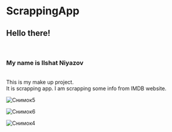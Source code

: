 # ScrappingApp
<h2>Hello there!</h2><br>
<h3>My name is Ilshat Niyazov</h3><br>
This is my make up project.<br>
It is scrapping app. I am scrapping some info from IMDB website.<br>

![Снимок5](https://user-images.githubusercontent.com/39675003/120365744-a3453380-c330-11eb-8969-2d7f9aae8af7.PNG)

![Снимок6](https://user-images.githubusercontent.com/39675003/120365762-a93b1480-c330-11eb-8ba4-f5d519b972c5.PNG)

![Снимок4](https://user-images.githubusercontent.com/39675003/120365765-a9d3ab00-c330-11eb-840f-ed9a7618821b.PNG)

